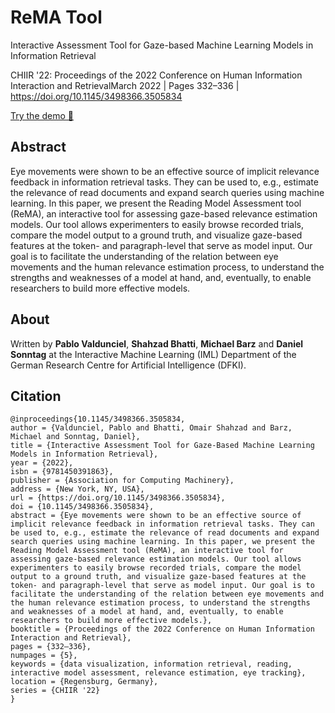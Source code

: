 # ReMA Tool
Interactive Assessment Tool for Gaze-based Machine Learning Models in Information Retrieval

CHIIR '22: Proceedings of the 2022 Conference on Human Information Interaction and RetrievalMarch 2022 | Pages 332–336 | https://doi.org/10.1145/3498366.3505834

[Try the demo 🚀](https://iml.dfki.de/demos/rematool/)
## Abstract

Eye movements were shown to be an effective source of implicit relevance feedback in information retrieval tasks. They can be used to, e.g., estimate the relevance of read documents and expand search queries using machine learning. In this paper, we present the Reading Model Assessment tool (ReMA), an interactive tool for assessing gaze-based relevance estimation models. Our tool allows experimenters to easily browse recorded trials, compare the model output to a ground truth, and visualize gaze-based features at the token- and paragraph-level that serve as model input. Our goal is to facilitate the understanding of the relation between eye movements and the human relevance estimation process, to understand the strengths and weaknesses of a model at hand, and, eventually, to enable researchers to build more effective models.


## About
Written by **Pablo Valdunciel**, **Shahzad Bhatti**, **Michael Barz** and **Daniel Sonntag** at the Interactive Machine Learning (IML) Department of the German Research Centre for Artificial Intelligence (DFKI).

## Citation 

```
@inproceedings{10.1145/3498366.3505834,
author = {Valdunciel, Pablo and Bhatti, Omair Shahzad and Barz, Michael and Sonntag, Daniel},
title = {Interactive Assessment Tool for Gaze-Based Machine Learning Models in Information Retrieval},
year = {2022},
isbn = {9781450391863},
publisher = {Association for Computing Machinery},
address = {New York, NY, USA},
url = {https://doi.org/10.1145/3498366.3505834},
doi = {10.1145/3498366.3505834},
abstract = {Eye movements were shown to be an effective source of implicit relevance feedback in information retrieval tasks. They can be used to, e.g., estimate the relevance of read documents and expand search queries using machine learning. In this paper, we present the Reading Model Assessment tool (ReMA), an interactive tool for assessing gaze-based relevance estimation models. Our tool allows experimenters to easily browse recorded trials, compare the model output to a ground truth, and visualize gaze-based features at the token- and paragraph-level that serve as model input. Our goal is to facilitate the understanding of the relation between eye movements and the human relevance estimation process, to understand the strengths and weaknesses of a model at hand, and, eventually, to enable researchers to build more effective models.},
booktitle = {Proceedings of the 2022 Conference on Human Information Interaction and Retrieval},
pages = {332–336},
numpages = {5},
keywords = {data visualization, information retrieval, reading, interactive model assessment, relevance estimation, eye tracking},
location = {Regensburg, Germany},
series = {CHIIR '22}
}
```
